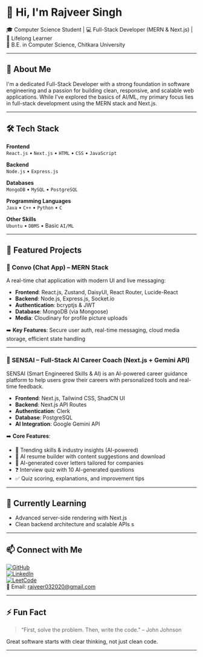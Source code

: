 # 👋 Hi, I'm Rajveer Singh

🎓 Computer Science Student | 💻 Full-Stack Developer (MERN & Next.js) | 🌱 Lifelong Learner  
📍 B.E. in Computer Science, Chitkara University

---

## 🚀 About Me

I'm a dedicated Full-Stack Developer with a strong foundation in software engineering and a passion for building clean, responsive, and scalable web applications. While I’ve explored the basics of AI/ML, my primary focus lies in full-stack development using the MERN stack and Next.js.

---

## 🛠️ Tech Stack

**Frontend**  
`React.js` • `Next.js` • `HTML` • `CSS` • `JavaScript`

**Backend**  
`Node.js` • `Express.js`

**Databases**  
`MongoDB` • `MySQL` • `PostgreSQL`

**Programming Languages**  
`Java` • `C++` • `Python` • `C`

**Other Skills**  
`Ubuntu` • `DBMS` • Basic `AI/ML`

---

## 🧠 Featured Projects

### 💬 Convo (Chat App) – MERN Stack

A real-time chat application with modern UI and live messaging:

- **Frontend**: React.js, Zustand, DaisyUI, React Router, Lucide-React  
- **Backend**: Node.js, Express.js, Socket.io  
- **Authentication**: bcryptjs & JWT  
- **Database**: MongoDB (via Mongoose)  
- **Media**: Cloudinary for profile picture uploads  

➡️ **Key Features**: Secure user auth, real-time messaging, cloud media storage, efficient state handling

---

### 🧠 SENSAI – Full-Stack AI Career Coach (Next.js + Gemini API)

SENSAI (Smart Engineered Skills & AI) is an AI-powered career guidance platform to help users grow their careers with personalized tools and real-time feedback.

- **Frontend**: Next.js, Tailwind CSS, ShadCN UI  
- **Backend**: Next.js API Routes  
- **Authentication**: Clerk  
- **Database**: PostgreSQL  
- **AI Integration**: Google Gemini API  

➡️ **Core Features**:
- 🧠 Trending skills & industry insights (AI-powered)
- 📄 AI resume builder with content suggestions and download
- 📝 AI-generated cover letters tailored for companies
- ❓ Interview quiz with 10 AI-generated questions
- ✅ Quiz scoring, explanations, and improvement tips

---

## 🌱 Currently Learning

- Advanced server-side rendering with Next.js  
- Clean backend architecture and scalable APIs  s

---

## 📫 Connect with Me

[![GitHub](https://img.shields.io/badge/GitHub-181717?style=flat&logo=github&logoColor=white)](https://github.com/RajveerSingh711)  
[![LinkedIn](https://img.shields.io/badge/LinkedIn-blue?style=flat&logo=linkedin)](https://www.linkedin.com/in/rajveer-singh-a27b66348)  
[![LeetCode](https://img.shields.io/badge/LeetCode-orange?style=flat&logo=leetcode&logoColor=white)](https://leetcode.com/u/Rajveer711/)  
📧 Email: rajveer032020@gmail.com

---

## ⚡ Fun Fact

> “First, solve the problem. Then, write the code.” – John Johnson

Great software starts with clear thinking, not just clean code.

---
